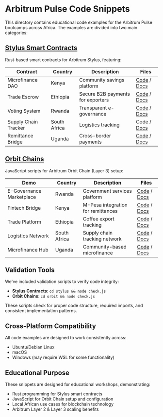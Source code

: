 # Arbitrum Pulse Code Snippets

This directory contains educational code examples for the Arbitrum Pulse bootcamps across Africa. The examples are divided into two main categories:

## [Stylus Smart Contracts](./stylus/)

Rust-based smart contracts for Arbitrum Stylus, featuring:

| Contract | Country | Description | Files |
|----------|---------|-------------|-------|
| Microfinance DAO | Kenya | Community savings platform | [Code](./stylus/microfinance_dao.rs) / [Docs](./stylus/microfinance_dao_README.md) |
| Trade Escrow | Ethiopia | Secure B2B payments for exporters | [Code](./stylus/trade_escrow.rs) / [Docs](./stylus/trade_escrow_README.md) |
| Voting System | Rwanda | Transparent e-governance | [Code](./stylus/voting_system.rs) / [Docs](./stylus/voting_system_README.md) |
| Supply Chain Tracker | South Africa | Logistics tracking | [Code](./stylus/supply_chain_tracker.rs) / [Docs](./stylus/supply_chain_tracker_README.md) |
| Remittance Bridge | Uganda | Cross-border payments | [Code](./stylus/remittance_bridge.rs) / [Docs](./stylus/remittance_bridge_README.md) |

## [Orbit Chains](./orbit/)

JavaScript scripts for Arbitrum Orbit Chain (Layer 3) setup:

| Demo | Country | Description | Files |
|------|---------|-------------|-------|
| E-Governance Marketplace | Rwanda | Government services platform | [Code](./orbit/e_governance_marketplace.js) / [Docs](./orbit/e_governance_marketplace_README.md) |
| Fintech Bridge | Kenya | M-Pesa integration for remittances | [Code](./orbit/fintech_bridge.js) / [Docs](./orbit/fintech_bridge_README.md) |
| Trade Platform | Ethiopia | Coffee export tracking | [Code](./orbit/trade_platform.js) / [Docs](./orbit/trade_platform_README.md) |
| Logistics Network | South Africa | Supply chain tracking network | [Code](./orbit/logistics_network.js) / [Docs](./orbit/logistics_network_README.md) |
| Microfinance Hub | Uganda | Community-based microfinance | [Code](./orbit/microfinance_hub.js) / [Docs](./orbit/microfinance_hub_README.md) |

## Validation Tools

We've included validation scripts to verify code integrity:

- **Stylus Contracts**: `cd stylus && node check.js`
- **Orbit Chains**: `cd orbit && node check.js`

These scripts check for proper code structure, required imports, and consistent implementation patterns.

## Cross-Platform Compatibility

All code examples are designed to work consistently across:
- Ubuntu/Debian Linux
- macOS
- Windows (may require WSL for some functionality)

## Educational Purpose

These snippets are designed for educational workshops, demonstrating:
- Rust programming for Stylus smart contracts
- JavaScript for Orbit Chain setup and configuration
- Local African use cases for blockchain technology
- Arbitrum Layer 2 & Layer 3 scaling benefits 